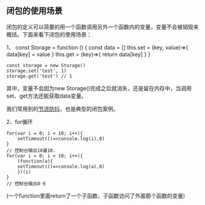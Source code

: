 ## 闭包的使用场景

闭包的定义可以简要的用一个函数调用另外一个函数内的变量，变量不会被销毁来概括。下面来看下闭包的使用场景：

1、
    const Storage = function () {
        const data = []
        this.set = (key, value)=>{
            data[key] = value
        }
        this.get = (key)=>{
            return data[key]
        }
    }

    const storage = new Storage()
    storage.set('test', 1)
    storage.get('test') // 1

其中，变量不会因为new Storage()完成之后就消失，还是留在内存中，当调用set、get方法还能获取data变量。

我们常用到的[节流防抖](./防抖和节流.md)，也是典型的闭包案例。

2、for循环

    for(var i = 0; i < 10; i++){
        setTimeout(()=>console.log(i),0)
    }
    // 控制台输出10遍10.
    for(var i = 0; i < 10; i++){
        (function(a){
        setTimeout(()=>console.log(a),0)
        })(i)
    }
    // 控制台输出0-9

(一个function里面return了一个子函数，子函数访问了外面那个函数的变量)


